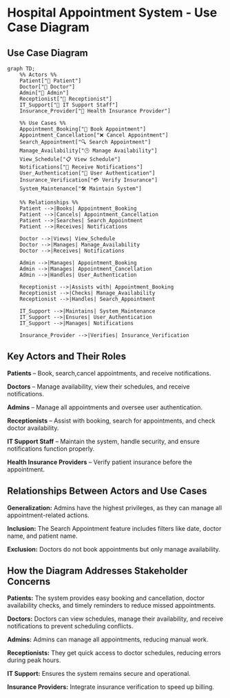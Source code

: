 # Hospital Appointment System - Use Case Diagram

## Use Case Diagram

```mermaid
graph TD;
    %% Actors %%
    Patient["👤 Patient"]
    Doctor["👤 Doctor"]
    Admin["👤 Admin"]
    Receptionist["👤 Receptionist"]
    IT_Support["👤 IT Support Staff"]
    Insurance_Provider["👤 Health Insurance Provider"]

    %% Use Cases %%
    Appointment_Booking["📅 Book Appointment"]
    Appointment_Cancellation["❌ Cancel Appointment"]
    Search_Appointment["🔍 Search Appointment"]
    Manage_Availability["🕒 Manage Availability"]
    View_Schedule["📋 View Schedule"]
    Notifications["📢 Receive Notifications"]
    User_Authentication["🔑 User Authentication"]
    Insurance_Verification["💳 Verify Insurance"]
    System_Maintenance["🛠 Maintain System"]

    %% Relationships %%
    Patient -->|Books| Appointment_Booking
    Patient -->|Cancels| Appointment_Cancellation
    Patient -->|Searches| Search_Appointment
    Patient -->|Receives| Notifications

    Doctor -->|Views| View_Schedule
    Doctor -->|Manages| Manage_Availability
    Doctor -->|Receives| Notifications

    Admin -->|Manages| Appointment_Booking
    Admin -->|Manages| Appointment_Cancellation
    Admin -->|Handles| User_Authentication

    Receptionist -->|Assists with| Appointment_Booking
    Receptionist -->|Checks| Manage_Availability
    Receptionist -->|Handles| Search_Appointment

    IT_Support -->|Maintains| System_Maintenance
    IT_Support -->|Ensures| User_Authentication
    IT_Support -->|Manages| Notifications

    Insurance_Provider -->|Verifies| Insurance_Verification
```
## Key Actors and Their Roles
**Patients** – Book, search,cancel appointments, and receive notifications.

**Doctors** – Manage availability, view their schedules, and receive notifications.

**Admins** – Manage all appointments and oversee user authentication.

**Receptionists** – Assist with booking, search for appointments, and check doctor availability.

**IT Support Staff** – Maintain the system, handle security, and ensure notifications function properly.

**Health Insurance Providers** – Verify patient insurance before the appointment.

## Relationships Between Actors and Use Cases
**Generalization:** Admins have the highest privileges, as they can manage all appointment-related actions.

**Inclusion:** The Search Appointment feature includes filters like date, doctor name, and patient name.

**Exclusion:** Doctors do not book appointments but only manage availability.

## How the Diagram Addresses Stakeholder Concerns
**Patients:** The system provides easy booking and cancellation, doctor availability checks, and timely reminders to reduce missed appointments.

**Doctors:** Doctors can view schedules, manage their availability, and receive notifications to prevent scheduling conflicts.

**Admins:** Admins can manage all appointments, reducing manual work.

**Receptionists:** They get quick access to doctor schedules, reducing errors during peak hours.

**IT Support:** Ensures the system remains secure and operational.

**Insurance Providers:** Integrate insurance verification to speed up billing.
